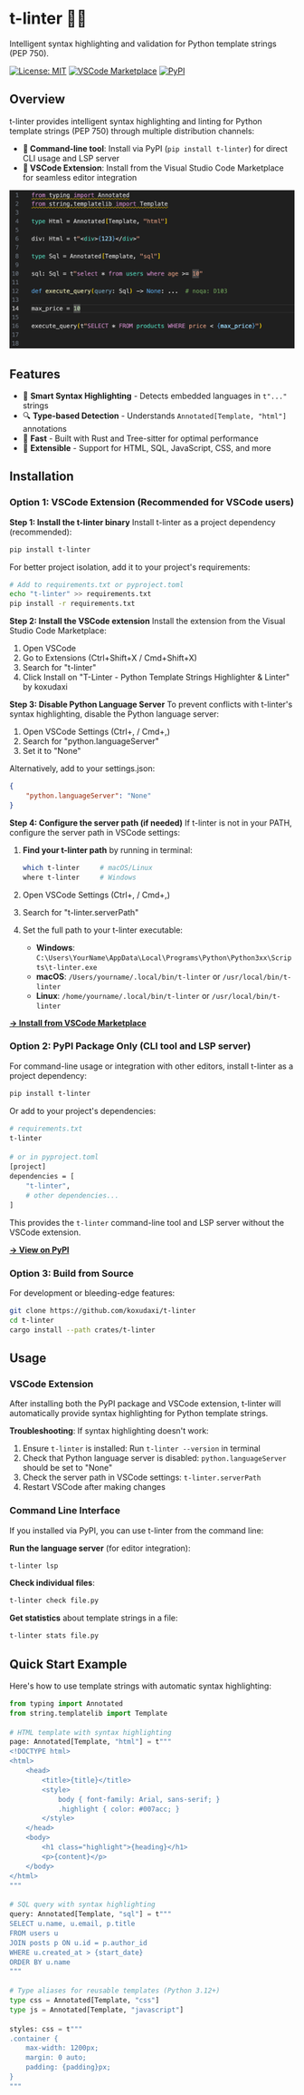 # t-linter 🐍✨

Intelligent syntax highlighting and validation for Python template strings (PEP 750).

[![License: MIT](https://img.shields.io/badge/License-MIT-blue.svg)](https://opensource.org/licenses/MIT)
[![VSCode Marketplace](https://img.shields.io/visual-studio-marketplace/v/koxudaxi.t-linter.svg)](https://marketplace.visualstudio.com/items?itemName=koxudaxi.t-linter)
[![PyPI](https://img.shields.io/pypi/v/t-linter.svg)](https://pypi.org/project/t-linter/)

## Overview

t-linter provides intelligent syntax highlighting and linting for Python template strings (PEP 750) through multiple distribution channels:

- **🔧 Command-line tool**: Install via PyPI (`pip install t-linter`) for direct CLI usage and LSP server
- **🎨 VSCode Extension**: Install from the Visual Studio Code Marketplace for seamless editor integration

![T-Linter VSCode Extension in action](editors/vscode/images/img.png)

## Features

- 🎨 **Smart Syntax Highlighting** - Detects embedded languages in `t"..."` strings
- 🔍 **Type-based Detection** - Understands `Annotated[Template, "html"]` annotations
- 🚀 **Fast** - Built with Rust and Tree-sitter for optimal performance
- 🔧 **Extensible** - Support for HTML, SQL, JavaScript, CSS, and more

## Installation

### Option 1: VSCode Extension (Recommended for VSCode users)

**Step 1: Install the t-linter binary**
Install t-linter as a project dependency (recommended):
```bash
pip install t-linter
```

For better project isolation, add it to your project's requirements:
```bash
# Add to requirements.txt or pyproject.toml
echo "t-linter" >> requirements.txt
pip install -r requirements.txt
```

**Step 2: Install the VSCode extension**
Install the extension from the Visual Studio Code Marketplace:

1. Open VSCode
2. Go to Extensions (Ctrl+Shift+X / Cmd+Shift+X)
3. Search for "t-linter"
4. Click Install on "T-Linter - Python Template Strings Highlighter & Linter" by koxudaxi

**Step 3: Disable Python Language Server**
To prevent conflicts with t-linter's syntax highlighting, disable the Python language server:

1. Open VSCode Settings (Ctrl+, / Cmd+,)
2. Search for "python.languageServer"
3. Set it to "None"

Alternatively, add to your settings.json:
```json
{
    "python.languageServer": "None"
}
```

**Step 4: Configure the server path (if needed)**
If t-linter is not in your PATH, configure the server path in VSCode settings:

1. **Find your t-linter path** by running in terminal:
   ```bash
   which t-linter     # macOS/Linux
   where t-linter     # Windows
   ```

2. Open VSCode Settings (Ctrl+, / Cmd+,)
3. Search for "t-linter.serverPath"
4. Set the full path to your t-linter executable:
   - **Windows**: `C:\Users\YourName\AppData\Local\Programs\Python\Python3xx\Scripts\t-linter.exe`
   - **macOS**: `/Users/yourname/.local/bin/t-linter` or `/usr/local/bin/t-linter`
   - **Linux**: `/home/yourname/.local/bin/t-linter` or `/usr/local/bin/t-linter`

**[→ Install from VSCode Marketplace](https://marketplace.visualstudio.com/items?itemName=koxudaxi.t-linter)**

### Option 2: PyPI Package Only (CLI tool and LSP server)

For command-line usage or integration with other editors, install t-linter as a project dependency:

```bash
pip install t-linter
```

Or add to your project's dependencies:
```bash
# requirements.txt
t-linter

# or in pyproject.toml
[project]
dependencies = [
    "t-linter",
    # other dependencies...
]
```

This provides the `t-linter` command-line tool and LSP server without the VSCode extension.

**[→ View on PyPI](https://pypi.org/project/t-linter/)**

### Option 3: Build from Source

For development or bleeding-edge features:

```bash
git clone https://github.com/koxudaxi/t-linter
cd t-linter
cargo install --path crates/t-linter
```

## Usage

### VSCode Extension
After installing both the PyPI package and VSCode extension, t-linter will automatically provide syntax highlighting for Python template strings. 

**Troubleshooting**: If syntax highlighting doesn't work:
1. Ensure `t-linter` is installed: Run `t-linter --version` in terminal
2. Check that Python language server is disabled: `python.languageServer` should be set to "None"
3. Check the server path in VSCode settings: `t-linter.serverPath`
4. Restart VSCode after making changes

### Command Line Interface
If you installed via PyPI, you can use t-linter from the command line:

**Run the language server** (for editor integration):
```bash
t-linter lsp
```

**Check individual files**:
```bash
t-linter check file.py
```

**Get statistics** about template strings in a file:
```bash
t-linter stats file.py
```

## Quick Start Example

Here's how to use template strings with automatic syntax highlighting:

```python
from typing import Annotated
from string.templatelib import Template

# HTML template with syntax highlighting
page: Annotated[Template, "html"] = t"""
<!DOCTYPE html>
<html>
    <head>
        <title>{title}</title>
        <style>
            body { font-family: Arial, sans-serif; }
            .highlight { color: #007acc; }
        </style>
    </head>
    <body>
        <h1 class="highlight">{heading}</h1>
        <p>{content}</p>
    </body>
</html>
"""

# SQL query with syntax highlighting
query: Annotated[Template, "sql"] = t"""
SELECT u.name, u.email, p.title 
FROM users u 
JOIN posts p ON u.id = p.author_id 
WHERE u.created_at > {start_date}
ORDER BY u.name
"""

# Type aliases for reusable templates (Python 3.12+)
type css = Annotated[Template, "css"]
type js = Annotated[Template, "javascript"]

styles: css = t"""
.container {
    max-width: 1200px;
    margin: 0 auto;
    padding: {padding}px;
}
"""
```


